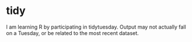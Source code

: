 # tidy
I am learning R by participating in tidytuesday. Output may not actually fall on a Tuesday, or be related to the most recent dataset.

